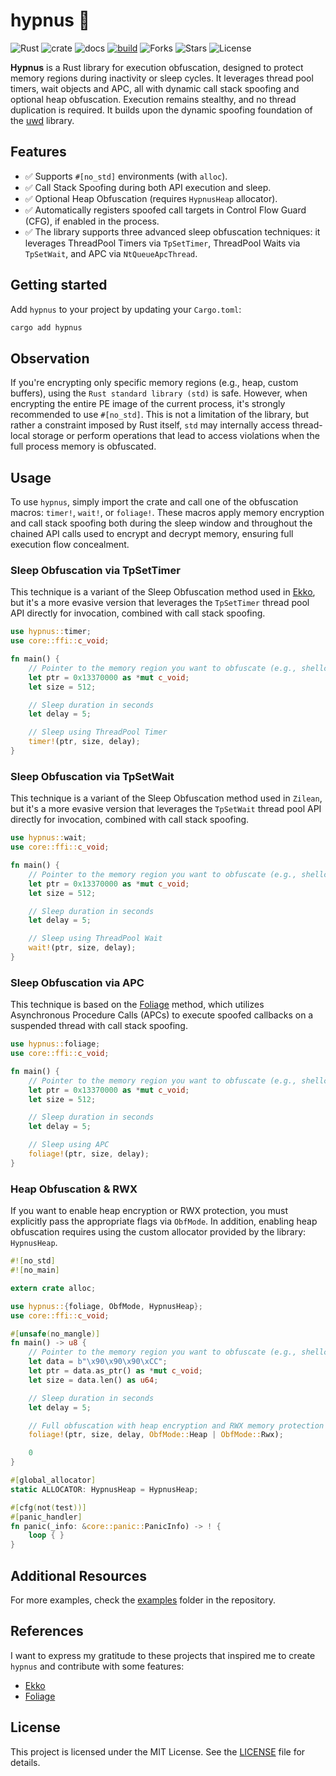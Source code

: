 # hypnus 🦀

![Rust](https://img.shields.io/badge/made%20with-Rust-red)
![crate](https://img.shields.io/crates/v/hypnus.svg)
![docs](https://docs.rs/hypnus/badge.svg)
[![build](https://github.com/joaoviictorti/hypnus/actions/workflows/ci.yml/badge.svg)](https://github.com/joaoviictorti/hypnus/actions/workflows/ci.yml)
![Forks](https://img.shields.io/github/forks/joaoviictorti/hypnus)
![Stars](https://img.shields.io/github/stars/joaoviictorti/hypnus)
![License](https://img.shields.io/github/license/joaoviictorti/hypnus)

**Hypnus** is a Rust library for execution obfuscation, designed to protect memory regions during inactivity or sleep cycles. It leverages thread pool timers, wait objects and APC, all with dynamic call stack spoofing and optional heap obfuscation. Execution remains stealthy, and no thread duplication is required. It builds upon the dynamic spoofing foundation of the [uwd](https://github.com/joaoviictorti/uwd) library.

## Features

- ✅ Supports `#[no_std]` environments (with `alloc`).
- ✅ Call Stack Spoofing during both API execution and sleep.
- ✅ Optional Heap Obfuscation (requires `HypnusHeap` allocator).
- ✅ Automatically registers spoofed call targets in Control Flow Guard (CFG), if enabled in the process.
- ✅ The library supports three advanced sleep obfuscation techniques: it leverages ThreadPool Timers via `TpSetTimer`, ThreadPool Waits via `TpSetWait`, and APC via `NtQueueApcThread`.

## Getting started

Add `hypnus` to your project by updating your `Cargo.toml`:
```bash
cargo add hypnus
```

## Observation

If you're encrypting only specific memory regions (e.g., heap, custom buffers), using the `Rust standard library (std)` is safe. However, when encrypting the entire PE image of the current process, it's strongly recommended to use `#[no_std]`. This is not a limitation of the library, but rather a constraint imposed by Rust itself, `std` may internally access thread-local storage or perform operations that lead to access violations when the full process memory is obfuscated.

## Usage

To use `hypnus`, simply import the crate and call one of the obfuscation macros: `timer!`, `wait!`, or `foliage!`. These macros apply memory encryption and call stack spoofing both during the sleep window and throughout the chained API calls used to encrypt and decrypt memory, ensuring full execution flow concealment.

### Sleep Obfuscation via TpSetTimer

This technique is a variant of the Sleep Obfuscation method used in [Ekko](https://github.com/cracked5pider/ekko/), but it's a more evasive version that leverages the `TpSetTimer` thread pool API directly for invocation, combined with call stack spoofing.

```rust
use hypnus::timer;
use core::ffi::c_void;

fn main() {
    // Pointer to the memory region you want to obfuscate (e.g., shellcode)
    let ptr = 0x13370000 as *mut c_void;
    let size = 512;

    // Sleep duration in seconds
    let delay = 5;

    // Sleep using ThreadPool Timer
    timer!(ptr, size, delay);
}
```

### Sleep Obfuscation via TpSetWait

This technique is a variant of the Sleep Obfuscation method used in `Zilean`, but it's a more evasive version that leverages the `TpSetWait` thread pool API directly for invocation, combined with call stack spoofing.

```rust
use hypnus::wait;
use core::ffi::c_void;

fn main() {
    // Pointer to the memory region you want to obfuscate (e.g., shellcode)
    let ptr = 0x13370000 as *mut c_void;
    let size = 512;

    // Sleep duration in seconds
    let delay = 5;

    // Sleep using ThreadPool Wait
    wait!(ptr, size, delay);
}
```

### Sleep Obfuscation via APC

This technique is based on the [Foliage](https://github.com/realoriginal/foliage) method, which utilizes Asynchronous Procedure Calls (APCs) to execute spoofed callbacks on a suspended thread with call stack spoofing.

```rust
use hypnus::foliage;
use core::ffi::c_void;

fn main() {
    // Pointer to the memory region you want to obfuscate (e.g., shellcode)
    let ptr = 0x13370000 as *mut c_void;
    let size = 512;

    // Sleep duration in seconds
    let delay = 5;

    // Sleep using APC
    foliage!(ptr, size, delay);
}
```

### Heap Obfuscation & RWX

If you want to enable heap encryption or RWX protection, you must explicitly pass the appropriate flags via `ObfMode`. In addition, enabling heap obfuscation requires using the custom allocator provided by the library: `HypnusHeap`.

```rust
#![no_std]
#![no_main]

extern crate alloc;

use hypnus::{foliage, ObfMode, HypnusHeap};
use core::ffi::c_void;

#[unsafe(no_mangle)]
fn main() -> u8 {
    // Pointer to the memory region you want to obfuscate (e.g., shellcode)
    let data = b"\x90\x90\x90\xCC";
    let ptr = data.as_ptr() as *mut c_void;
    let size = data.len() as u64;

    // Sleep duration in seconds
    let delay = 5;

    // Full obfuscation with heap encryption and RWX memory protection
    foliage!(ptr, size, delay, ObfMode::Heap | ObfMode::Rwx);

    0
}

#[global_allocator]
static ALLOCATOR: HypnusHeap = HypnusHeap;

#[cfg(not(test))]
#[panic_handler]
fn panic(_info: &core::panic::PanicInfo) -> ! {
    loop { }
}
```

## Additional Resources

For more examples, check the [examples](https://github.com/joaoviictorti/uwd/tree/main/examples) folder in the repository.

## References

I want to express my gratitude to these projects that inspired me to create `hypnus` and contribute with some features:

- [Ekko](https://github.com/Cracked5pider/Ekko)
- [Foliage](https://github.com/realoriginal/foliage)

## License

This project is licensed under the MIT License. See the [LICENSE](https://github.com/joaoviictorti/uwd/tree/main/LICENSE) file for details.

